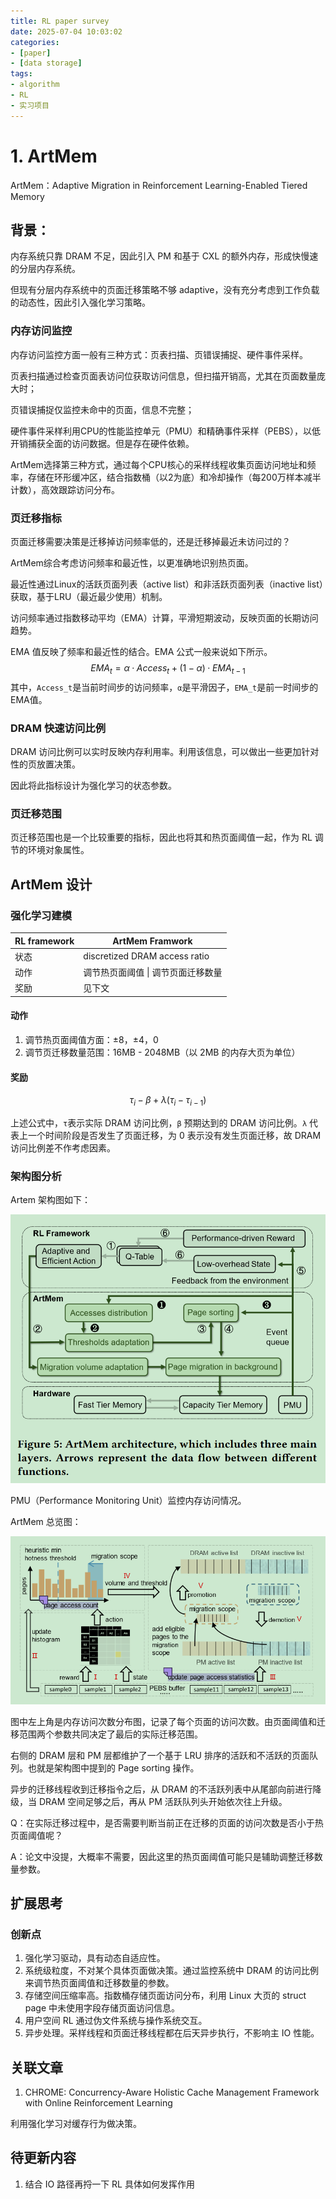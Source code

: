 ```yaml
---
title: RL paper survey
date: 2025-07-04 10:03:02
categories:
- [paper]
- [data storage]
tags:
- algorithm
- RL
- 实习项目
---
```




# 1. ArtMem

ArtMem：Adaptive Migration in Reinforcement Learning-Enabled Tiered Memory

## 背景：

内存系统只靠 DRAM 不足，因此引入 PM 和基于 CXL 的额外内存，形成快慢速的分层内存系统。

但现有分层内存系统中的页面迁移策略不够 adaptive，没有充分考虑到工作负载的动态性，因此引入强化学习策略。

### 内存访问监控

内存访问监控方面一般有三种方式：页表扫描、页错误捕捉、硬件事件采样。

页表扫描通过检查页面表访问位获取访问信息，但扫描开销高，尤其在页面数量庞大时；

页错误捕捉仅监控未命中的页面，信息不完整；

硬件事件采样利用CPU的性能监控单元（PMU）和精确事件采样（PEBS），以低开销捕获全面的访问数据。但是存在硬件依赖。

ArtMem选择第三种方式，通过每个CPU核心的采样线程收集页面访问地址和频率，存储在环形缓冲区，结合指数桶（以2为底）和冷却操作（每200万样本减半计数），高效跟踪访问分布。

### 页迁移指标

页面迁移需要决策是迁移掉访问频率低的，还是迁移掉最近未访问过的？

ArtMem综合考虑访问频率和最近性，以更准确地识别热页面。

最近性通过Linux的活跃页面列表（active list）和非活跃页面列表（inactive list）获取，基于LRU（最近最少使用）机制。

访问频率通过指数移动平均（EMA）计算，平滑短期波动，反映页面的长期访问趋势。

EMA 值反映了频率和最近性的结合。EMA 公式一般来说如下所示。
$$
EMA_t = α·Access_t + (1-α)·EMA_{t-1}
$$
其中，`Access_t`是当前时间步的访问频率，`α`是平滑因子，`EMA_t`是前一时间步的EMA值。

### DRAM 快速访问比例

DRAM 访问比例可以实时反映内存利用率。利用该信息，可以做出一些更加针对性的页放置决策。

因此将此指标设计为强化学习的状态参数。

### 页迁移范围

页迁移范围也是一个比较重要的指标，因此也将其和热页面阈值一起，作为 RL 调节的环境对象属性。

## ArtMem 设计

### 强化学习建模

| RL framework | ArtMem Framwork                    |
| ------------ | ---------------------------------- |
| 状态         | discretized DRAM access ratio      |
| 动作         | 调节热页面阈值 \| 调节页面迁移数量 |
| 奖励         | 见下文                             |

#### 动作

1. 调节热页面阈值方面：±8，±4，0
2. 调节页迁移数量范围：16MB - 2048MB（以 2MB 的内存大页为单位）

#### 奖励

$$
τ_i-β+λ(τ_i-τ_{i-1})
$$

上述公式中，`τ`表示实际 DRAM 访问比例，`β` 预期达到的 DRAM 访问比例。`λ` 代表上一个时间阶段是否发生了页面迁移，为 0 表示没有发生页面迁移，故 DRAM 访问比例差不作考虑因素。



### 架构图分析

Artem 架构图如下：

<img src="\img\ArtMem architecute.png" alt="ArtMem architecute" style="zoom: 67%;" />

PMU（Performance Monitoring Unit）监控内存访问情况。



ArtMem 总览图：

<img src="\img\overview of ArtMem.png" alt="overview of ArtMem" style="zoom:67%;" />

图中左上角是内存访问次数分布图，记录了每个页面的访问次数。由页面阈值和迁移范围两个参数共同决定了最后的实际迁移范围。

右侧的 DRAM 层和 PM 层都维护了一个基于 LRU 排序的活跃和不活跃的页面队列。也就是架构图中提到的 Page sorting 操作。

异步的迁移线程收到迁移指令之后，从 DRAM 的不活跃列表中从尾部向前进行降级，当 DRAM 空间足够之后，再从 PM 活跃队列头开始依次往上升级。



Q：在实际迁移过程中，是否需要判断当前正在迁移的页面的访问次数是否小于热页面阈值呢？

A：论文中没提，大概率不需要，因此这里的热页面阈值可能只是辅助调整迁移数量参数。



## 扩展思考

### 创新点

1. 强化学习驱动，具有动态自适应性。
2. 系统级粒度，不对某个具体页面做决策。通过监控系统中 DRAM 的访问比例来调节热页面阈值和迁移数量的参数。
3. 存储空间压缩率高。指数桶存储页面访问分布，利用 Linux 大页的 struct page 中未使用字段存储页面访问信息。
4. 用户空间 RL 通过伪文件系统与操作系统交互。
5. 异步处理。采样线程和页面迁移线程都在后天异步执行，不影响主 IO 性能。





## 关联文章

1. CHROME: Concurrency-Aware Holistic Cache Management Framework with Online Reinforcement Learning

利用强化学习对缓存行为做决策。



## 待更新内容

1. 结合 IO 路径再捋一下 RL 具体如何发挥作用

